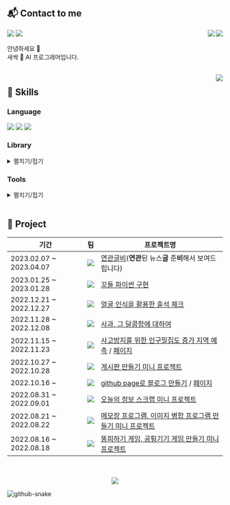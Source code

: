 ## 📬 Contact to me
<div align="center">
  <a href="https://www.acmicpc.net/user/rynuren"><img align="right" src="http://mazassumnida.wtf/api/mini/generate_badge?boj=rynuren"/></a>
  <a href="https://www.acmicpc.net/user/pros0327"><img align="right" src="http://mazassumnida.wtf/api/mini/generate_badge?boj=pros0327"/></a>
</div>

<p>
  <a href="https://rynuren.github.io" target="_blank"><img src="https://img.shields.io/badge/Blog-181717?style=flat-square&logo=GitHub&logoColor=white"/></a>
  <a href="mailto:pros0327@gmail.com" target="_blank"><img src="https://img.shields.io/badge/pros0327@gmail.com-EA4335?style=flat-square&logo=Gmail&logoColor=white"/></a>
</p>

<p>
  안녕하세요 👋<br>새싹 🌱 AI 프로그래머입니다.
</p>
<br>

<div align="center">
  <img align="right" src="https://github-readme-stats.vercel.app/api/top-langs/?username=RynuRen&layout=compact&hide=jupyter%20notebook,javascript,html,scss,css,ruby&theme=gruvbox&langs_count=6"/>
</div>

## 🧬 Skills
### Language
<p>
  <img src="https://img.shields.io/badge/c-A8B9CC?style=flat-square&logo=c&logoColor=black"/>
  <img src="https://img.shields.io/badge/python-3776AB?style=flat-square&logo=Python&logoColor=white"/>
  <img src="https://img.shields.io/badge/JAVA-007396?style=flat-square&logo=data:image/png;base64,iVBORw0KGgoAAAANSUhEUgAAABAAAAAQCAYAAAAf8/9hAAABJUlEQVQ4T5WSIVMCURSFeQkaNmxEbNKMMiabjIXoaHGgMPwRiUTHpBYzFEYaNCgONmwYbUtavrNzn4Ps4u6+mTNvB8533r3vPlfIsMIwPHPOzZKsLgNfIOAe3wshP/v+1ADgMlAf+C53BcBVwahncEDQ927QwQoMfsZ8i5poCLzI3AIBY8xt1EVPuS+RgDega/YPBfE9yXUHgOcAATpBNwRc5AqQmZBTtqVNoZMaoAeDqWU9RxdmY6xbNXMLGfixxqZgpZcM8IeuAL4ssMj+b0AFwyPyT1eA1gipggZ6968y8R1QRQ3DZ1LP+7/9CfAg+xVGvX+1ojW1e4mF/gYAPRjwKoAKNv40/lNbGucRWqNlYgsY1e+lmXWqlsBj+15ZgC41qmYLTU1xEXRvWZgAAAAASUVORK5CYII=&logoColor=white"/>
</p>


### Library
<details>
  <summary>펼치기/접기</summary>
<p>
  <img src="https://img.shields.io/badge/pandas-150458?style=flat-square&logo=pandas&logoColor=white"/>
  <img src="https://img.shields.io/badge/NumPy-013243?style=flat-square&logo=numpy&logoColor=white"/>
  <img src="https://img.shields.io/badge/sklearn-F7931E?style=flat-square&logo=scikitlearn&logoColor=white"/>
  <img src="https://img.shields.io/badge/TensorFlow-FF6F00?style=flat-square&logo=tensorflow&logoColor=white"/>
  <img src="https://img.shields.io/badge/PyTorch-EE4C2C?style=flat-square&logo=pytorch&logoColor=white"/>
  <img src="https://img.shields.io/badge/Flask-000000?style=flat-square&logo=flask&logoColor=white"/>
  <img src="https://img.shields.io/badge/Selenium-43B02A?style=flat-square&logo=selenium&logoColor=white"/>
</p>
<p>
  <img src="https://img.shields.io/badge/YOLO-00FFFF?style=flat-square&logo=yolo&logoColor=black"/>
  <img src="https://img.shields.io/badge/OpenCV-5C3EE8?style=flat-square&logo=opencv&logoColor=white"/>
</p>
<p>
  <img src="https://img.shields.io/badge/Spring Boot-6DB33F?style=flat-square&logo=springboot&logoColor=white"/>
  <img src="https://img.shields.io/badge/Spring Security-6DB33F?style=flat-square&logo=springsecurity&logoColor=white"/>
  <img src="https://img.shields.io/badge/Maven-C71A36?style=flat-square&logo=apachemaven&logoColor=white"/>
  <img src="https://img.shields.io/badge/Gradle-02303A?style=flat-square&logo=gradle&logoColor=white"/>
  <img src="https://img.shields.io/badge/Thymeleaf-005F0F?style=flat-square&logo=thymeleaf&logoColor=white"/>
</p>
</details>


### Tools
<details>
  <summary>펼치기/접기</summary>
<p>
  <img src="https://img.shields.io/badge/Visual Stuio-5C2D91?style=flat-square&logo=visualstudio&logoColor=white"/>
  <img src="https://img.shields.io/badge/Visual Stuio Code-007ACC?style=flat-square&logo=visualstudiocode&logoColor=white"/>
  <img src="https://img.shields.io/badge/Jupyter-F37626?style=flat-square&logo=jupyter&logoColor=white"/>
  <img src="https://img.shields.io/badge/Colab-F9AB00?style=flat-square&logo=googlecolab&logoColor=white"/>
  <img src="https://img.shields.io/badge/Eclipse-2C2255?style=flat-square&logo=eclipseide&logoColor=white"/>
</p>
<p>
  <img src="https://img.shields.io/badge/MySQL-4479A1?style=flat-square&logo=mysql&logoColor=white"/>
  <img src="https://img.shields.io/badge/MariaDB-003545?style=flat-square&logo=mariadb&logoColor=white"/>
</p>
<p>
  <img src="https://img.shields.io/badge/Linux-FCC624?style=flat-square&logo=linux&logoColor=black"/>
  <img src="https://img.shields.io/badge/AWS EC2-FF9900?style=flat-square&logo=amazonec2&logoColor=white"/>
  <img src="https://img.shields.io/badge/AWS RDS-527FFF?style=flat-square&logo=amazonrds&logoColor=white"/>
  <img src="https://img.shields.io/badge/AWS S3-569A31?style=flat-square&logo=amazons3&logoColor=white"/>
</p>
<p>
  <img src="https://img.shields.io/badge/Git-F05032?style=flat-square&logo=git&logoColor=white"/>
  <img src="https://img.shields.io/badge/Github-181717?style=flat-square&logo=github&logoColor=white"/>
  <img src="https://img.shields.io/badge/Google Sheets-34A853?style=flat-square&logo=googlesheets&logoColor=white"/>
</p>
</details>
<br>

## 📌 Project

|기간|팀|프로젝트명|
|-|:--:|-|
|2023.02.07 ~ 2023.04.07|<img src="https://img.shields.io/badge/팀-107C10">|[연관글비](https://github.com/RynuRen/article_analyze)(**연관**된 뉴스**글** 준**비**해서 보여드립니다)|
|2023.01.25 ~ 2023.01.28|<img src="https://img.shields.io/badge/개인-3A3A42">|[꼬들 파이썬 구현](https://github.com/RynuRen/Kordle)|
|2022.12.21 ~ 2022.12.27|<img src="https://img.shields.io/badge/팀-107C10">|[얼굴 인식을 활용한 출석 체크](https://github.com/RynuRen/face_recognition)|
|2022.11.28 ~ 2022.12.08|<img src="https://img.shields.io/badge/팀-107C10">|[사과, 그 달콤함에 대하여](https://github.com/RynuRen/apple_yield)|
|2022.11.15 ~ 2022.11.23|<img src="https://img.shields.io/badge/팀-107C10">|[사고방지를 위한 인구밀집도 증가 지역 예측](https://github.com/RynuRen/data_visualization) / [페이지](https://sites.google.com/view/sesacchristmas)|
|2022.10.27 ~ 2022.10.28|<img src="https://img.shields.io/badge/개인-3A3A42">|[게시판 만들기 미니 프로젝트](https://github.com/RynuRen/Java_web_test)|
|2022.10.16 ~|<img src="https://img.shields.io/badge/개인-3A3A42">|[github page로 블로그 만들기](https://github.com/RynuRen/RynuRen.github.io) / [페이지](https://rynuren.github.io)|
|2022.08.31 ~ 2022.09.01|<img src="https://img.shields.io/badge/개인-3A3A42">|[오늘의 정보 스크랩 미니 프로젝트](https://github.com/RynuRen/python_project)|
|2022.08.21 ~ 2022.08.22|<img src="https://img.shields.io/badge/개인-3A3A42">|[메모장 프로그램, 이미지 병합 프로그램 만들기 미니 프로젝트](https://github.com/RynuRen/python_project)|
|2022.08.16 ~ 2022.08.18|<img src="https://img.shields.io/badge/개인-3A3A42">|[똥피하기 게임, 공튕기기 게임 만들기 미니 프로젝트](https://github.com/RynuRen/python_project)|

<p align=center>
  <br>
  <br>
  <a href="https://hits.seeyoufarm.com"><img src="https://hits.seeyoufarm.com/api/count/incr/badge.svg?url=https%3A%2F%2Fgithub.com%2FRynuRen&count_bg=%23B85151&title_bg=%23555555&icon=github.svg&icon_color=%23E7E7E7&title=hits&edge_flat=false"/></a>
</p>

<!-- ![RynuRen's GitHub stats](https://github-readme-stats.vercel.app/api?username=RynuRen&show_icons=true&theme=monokai) -->

<picture>
  <source media="(prefers-color-scheme: dark)" srcset="https://github.com/RynuRen/RynuRen/blob/output/github-contribution-grid-snake-dark.svg" />
  <source media="(prefers-color-scheme: light)" srcset="https://github.com/RynuRen/RynuRen/blob/output/github-contribution-grid-snake.svg" />
  <img alt="github-snake" src="github-snake.svg" />
</picture>
